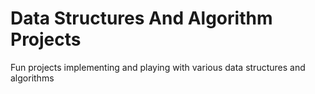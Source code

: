 # Data Structures And Algorithm Projects
Fun projects implementing and playing with various data structures and algorithms
